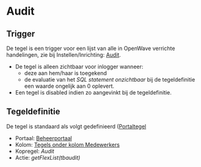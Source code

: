 # Audit

## Trigger

De tegel is een trigger voor een lijst van alle in OpenWave verrichte handelingen, zie bij Instellen/Inrichting: [Audit](/docs/instellen_inrichten/audit.md).

* De tegel is alleen zichtbaar voor inlogger wanneer:
  * deze aan hem/haar is toegekend
  * de evaluatie van het *SQL statement onzichtbaar* bij de tegeldefinitie een waarde ongelijk aan 0 oplevert.
* Een tegel is disabled indien zo aangevinkt bij de tegeldefinitie.

## Tegeldefinitie

De tegel is standaard als volgt gedefinieerd ([Portaltegel](/docs/instellen_inrichten/portaldefinitie/portal_tegel.md)

* Portaal: [Beheerportaal](/docs/probleemoplossing/portalen_en_moduleschermen/beheerportaal.md)
* Kolom: [Tegels onder kolom Medewerkers](/docs/probleemoplossing/portalen_en_moduleschermen/beheerportaal/tegels_onder_kolom_medewerkers.md)
* Kopregel: *Audit*
* Actie: *getFlexList(tbaudit)*
